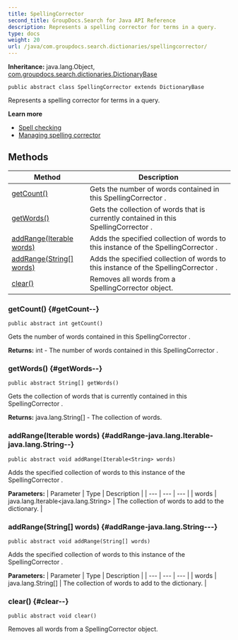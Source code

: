 ```yaml
---
title: SpellingCorrector
second_title: GroupDocs.Search for Java API Reference
description: Represents a spelling corrector for terms in a query.
type: docs
weight: 20
url: /java/com.groupdocs.search.dictionaries/spellingcorrector/
---
```

**Inheritance:**
java.lang.Object, [com.groupdocs.search.dictionaries.DictionaryBase](../../com.groupdocs.search.dictionaries/dictionarybase)
```
public abstract class SpellingCorrector extends DictionaryBase
```

Represents a spelling corrector for terms in a query.

**Learn more**

 *  [Spell checking][]
 *  [Managing spelling corrector][]


[Spell checking]: https://docs.groupdocs.com/display/searchjava/Spell+checking
[Managing spelling corrector]: https://docs.groupdocs.com/display/searchjava/Spelling+corrector
## Methods

| Method | Description |
| --- | --- |
| [getCount()](#getCount--) | Gets the number of words contained in this  SpellingCorrector . |
| [getWords()](#getWords--) | Gets the collection of words that is currently contained in this  SpellingCorrector . |
| [addRange(Iterable<String> words)](#addRange-java.lang.Iterable-java.lang.String--) | Adds the specified collection of words to this instance of the  SpellingCorrector . |
| [addRange(String[] words)](#addRange-java.lang.String---) | Adds the specified collection of words to this instance of the  SpellingCorrector . |
| [clear()](#clear--) | Removes all words from a  SpellingCorrector  object. |
### getCount() {#getCount--}
```
public abstract int getCount()
```


Gets the number of words contained in this  SpellingCorrector .

**Returns:**
int - The number of words contained in this  SpellingCorrector .
### getWords() {#getWords--}
```
public abstract String[] getWords()
```


Gets the collection of words that is currently contained in this  SpellingCorrector .

**Returns:**
java.lang.String[] - The collection of words.
### addRange(Iterable<String> words) {#addRange-java.lang.Iterable-java.lang.String--}
```
public abstract void addRange(Iterable<String> words)
```


Adds the specified collection of words to this instance of the  SpellingCorrector .

**Parameters:**
| Parameter | Type | Description |
| --- | --- | --- |
| words | java.lang.Iterable<java.lang.String> | The collection of words to add to the dictionary. |

### addRange(String[] words) {#addRange-java.lang.String---}
```
public abstract void addRange(String[] words)
```


Adds the specified collection of words to this instance of the  SpellingCorrector .

**Parameters:**
| Parameter | Type | Description |
| --- | --- | --- |
| words | java.lang.String[] | The collection of words to add to the dictionary. |

### clear() {#clear--}
```
public abstract void clear()
```


Removes all words from a  SpellingCorrector  object.

